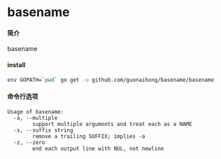 # basename

#### 简介
basename 

#### install
```bash
env GOPATH=`pwd` go get -u github.com/guonaihong/basename/basename
```

#### 命令行选项
```console
Usage of basename:
  -a, --multiple
    	support multiple arguments and treat each as a NAME
  -s, --suffix string
    	remove a trailing SUFFIX; implies -a
  -z, --zero
    	end each output line with NUL, not newline
```
